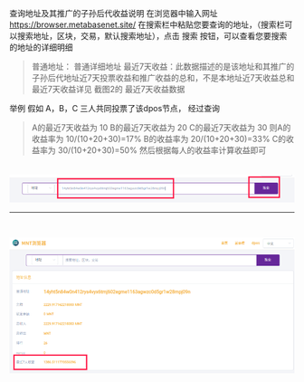 查询地址及其推广的子孙后代收益说明
在浏览器中输入网址  https://browser.metabasenet.site/
在搜索栏中粘贴您要查询的地址，（搜索栏可以搜索地址，区块，交易，默认搜索地址），点击 搜索 按钮，可以查看您要搜索的地址的详细明细
>普通地址： 普通详细地址
最近7天收益：此数据描述的是该地址和其推广的子孙后代地址近7天投票收益和推广收益的总和，不是本地址近7天收益总和
最近7天收益详见 截图2的 最近7天收益数据

举例
假如 A，B，C 三人共同投票了该dpos节点， 经过查询
>A的最近7天收益为 10
B的最近7天收益为 20
C的最近7天收益为 30
则A的收益率为 10/(10+20+30)=17%
B的收益率为 20/(10+20+30)=33%
C的收益率为 30/(10+20+30)=50%
然后根据每人的收益率计算收益即可

<img src="img/queryAddress1.png" style="margin-top:20px;"/>
<hr />
<img src="img/queryAddress2.png" style="margin-top:30px;"/>